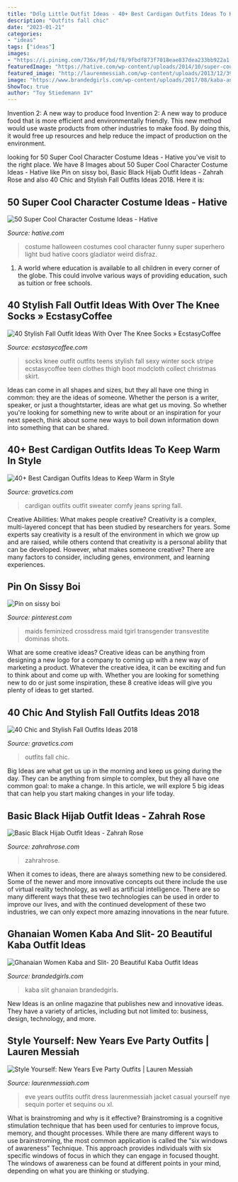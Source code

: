 ```yaml
---
title: "Ddlg Little Outfit Ideas - 40+ Best Cardigan Outfits Ideas To Keep Warm In Style"
description: "Outfits fall chic"
date: "2023-01-21"
categories:
- "ideas"
tags: ["ideas"]
images:
- "https://i.pinimg.com/736x/9f/bd/f8/9fbdf873f7018eae837dea233bb922a1.jpg"
featuredImage: "https://hative.com/wp-content/uploads/2014/10/super-cool-costume-ideas/47-funny-costume.jpg"
featured_image: "http://laurenmessiah.com/wp-content/uploads/2013/12/390756_ou_xl.jpg"
image: "https://www.brandedgirls.com/wp-content/uploads/2017/08/kaba-and-slit-peplum-3.jpg"
ShowToc: true
author: "Toy Stiedemann IV"
---
```



Invention 2: A new way to produce food
Invention 2: A new way to produce food that is more efficient and environmentally friendly. This new method would use waste products from other industries to make food. By doing this, it would free up resources and help reduce the impact of production on the environment.

	

		
looking for 50 Super Cool Character Costume Ideas - Hative you've visit to the right place. We have 8 Images about 50 Super Cool Character Costume Ideas - Hative like Pin on sissy boi, Basic Black Hijab Outfit Ideas - Zahrah Rose and also 40 Chic and Stylish Fall Outfits Ideas 2018. Here it is:
		
    
## 50 Super Cool Character Costume Ideas - Hative

<img loading=lazy src="https://hative.com/wp-content/uploads/2014/10/super-cool-costume-ideas/47-funny-costume.jpg" onerror="this.onerror=null;this.src='https://tse1.mm.bing.net/th?id=OIP.QpTAJJJJRZa91_Eakj14ZwHaNw&amp;pid=15.1';" alt="50 Super Cool Character Costume Ideas - Hative">

_Source: hative.com_

>costume halloween costumes cool character funny super superhero light bud hative coors gladiator weird disfraz. 

	

1. A world where education is available to all children in every corner of the globe. This could involve various ways of providing education, such as tuition or free schools. 

    
## 40 Stylish Fall Outfit Ideas With Over The Knee Socks » EcstasyCoffee

<img loading=lazy src="https://i0.wp.com/www.ecstasycoffee.com/wp-content/uploads/2016/10/Over-The-Knee-Socks-33.jpg" onerror="this.onerror=null;this.src='https://tse4.mm.bing.net/th?id=OIP.GZNvGFKlTvBnfZ61xm2O2wHaNK&amp;pid=15.1';" alt="40 Stylish Fall Outfit Ideas With Over The Knee Socks » EcstasyCoffee">

_Source: ecstasycoffee.com_

>socks knee outfit outfits teens stylish fall sexy winter sock stripe ecstasycoffee teen clothes thigh boot modcloth collect christmas skirt. 

	

Ideas can come in all shapes and sizes, but they all have one thing in common: they are the ideas of someone. Whether the person is a writer, speaker, or just a thoughtstarter, ideas are what get us moving. So whether you're looking for something new to write about or an inspiration for your next speech, think about some new ways to boil down information down into something that can be shared.

    
## 40+ Best Cardigan Outfits Ideas To Keep Warm In Style

<img loading=lazy src="https://www.gravetics.com/wp-content/uploads/2017/10/white-sweater-cardigan-jeans.jpg" onerror="this.onerror=null;this.src='https://tse3.mm.bing.net/th?id=OIP.gw8RwKly8pAPKUZ3KhgTxQHaPM&amp;pid=15.1';" alt="40+ Best Cardigan Outfits Ideas to Keep Warm in Style">

_Source: gravetics.com_

>cardigan outfits outfit sweater comfy jeans spring fall. 

	

Creative Abilities: What makes people creative?
Creativity is a complex, multi-layered concept that has been studied by researchers for years. Some experts say creativity is a result of the environment in which we grow up and are raised, while others contend that creativity is a personal ability that can be developed. However, what makes someone creative? There are many factors to consider, including genes, environment, and learning experiences.

    
## Pin On Sissy Boi

<img loading=lazy src="https://i.pinimg.com/736x/9f/bd/f8/9fbdf873f7018eae837dea233bb922a1.jpg" onerror="this.onerror=null;this.src='https://tse4.mm.bing.net/th?id=OIP.M5rb35i9nvIayTCYlwoz2wHaPZ&amp;pid=15.1';" alt="Pin on sissy boi">

_Source: pinterest.com_

>maids feminized crossdress maid tgirl transgender transvestite dominas shots. 

	

What are some creative ideas?
Creative ideas can be anything from designing a new logo for a company to coming up with a new way of marketing a product. Whatever the creative idea, it can be exciting and fun to think about and come up with. Whether you are looking for something new to do or just some inspiration, these 8 creative ideas will give you plenty of ideas to get started.

    
## 40 Chic And Stylish Fall Outfits Ideas 2018

<img loading=lazy src="http://www.gravetics.com/wp-content/uploads/2017/10/womens-white-scoop-neck-long-sleeved-shirt.jpg" onerror="this.onerror=null;this.src='https://tse3.mm.bing.net/th?id=OIP.tu-ozXNFGEx8UxNvPfsdcAHaRX&amp;pid=15.1';" alt="40 Chic and Stylish Fall Outfits Ideas 2018">

_Source: gravetics.com_

>outfits fall chic. 

	

Big Ideas are what get us up in the morning and keep us going during the day. They can be anything from simple to complex, but they all have one common goal: to make a change. In this article, we will explore 5 big ideas that can help you start making changes in your life today.

    
## Basic Black Hijab Outfit Ideas - Zahrah Rose

<img loading=lazy src="https://www.zahrahrose.com/wp-content/uploads/2018/12/PicsArt_12-23-03.57.11-768x947.png" onerror="this.onerror=null;this.src='https://tse2.mm.bing.net/th?id=OIP.oufSyzbRqnd9Hezio8ZdIAHaJI&amp;pid=15.1';" alt="Basic Black Hijab Outfit Ideas - Zahrah Rose">

_Source: zahrahrose.com_

>zahrahrose. 

	

When it comes to ideas, there are always something new to be considered. Some of the newer and more innovative concepts out there include the use of virtual reality technology, as well as artificial intelligence. There are so many different ways that these two technologies can be used in order to improve our lives, and with the continued development of these two industries, we can only expect more amazing innovations in the near future.

    
## Ghanaian Women Kaba And Slit- 20 Beautiful Kaba Outfit Ideas

<img loading=lazy src="https://www.brandedgirls.com/wp-content/uploads/2017/08/kaba-and-slit-peplum-3.jpg" onerror="this.onerror=null;this.src='https://tse3.mm.bing.net/th?id=OIP.KpdIX-Qm-r-Zv_VDDvzJDAHaLQ&amp;pid=15.1';" alt="Ghanaian Women Kaba and Slit- 20 Beautiful Kaba Outfit Ideas">

_Source: brandedgirls.com_

>kaba slit ghanaian brandedgirls. 

	

New Ideas is an online magazine that publishes new and innovative ideas. They have a variety of articles, including but not limited to: business, design, technology, and more.

    
## Style Yourself: New Years Eve Party Outfits | Lauren Messiah

<img loading=lazy src="http://laurenmessiah.com/wp-content/uploads/2013/12/390756_ou_xl.jpg" onerror="this.onerror=null;this.src='https://tse3.mm.bing.net/th?id=OIP.cFl7UN4baTjRjtqmD120GAHaLH&amp;pid=15.1';" alt="Style Yourself: New Years Eve Party Outfits | Lauren Messiah">

_Source: laurenmessiah.com_

>eve years outfits outfit dress laurenmessiah jacket casual yourself nye sequin porter et sequins ou xl. 

	

What is brainstroming and why is it effective?
Brainstroming is a cognitive stimulation technique that has been used for centuries to improve focus, memory, and thought processes. While there are many different ways to use brainstroming, the most common application is called the “six windows of awareness” Technique. This approach provides individuals with six specific windows of focus in which they can engage in focused thought. The windows of awareness can be found at different points in your mind, depending on what you are thinking or studying.

